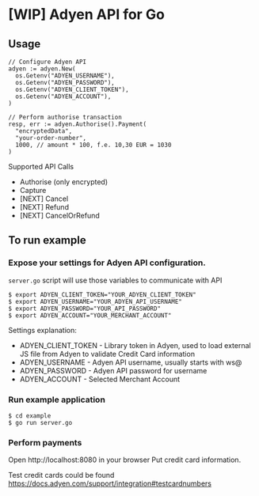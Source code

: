 # [WIP] Adyen API for Go

## Usage

```
// Configure Adyen API
adyen := adyen.New(
  os.Getenv("ADYEN_USERNAME"),
  os.Getenv("ADYEN_PASSWORD"),
  os.Getenv("ADYEN_CLIENT_TOKEN"),
  os.Getenv("ADYEN_ACCOUNT"),
)

// Perform authorise transaction
resp, err := adyen.Authorise().Payment(
  "encryptedData",
  "your-order-number",
  1000, // amount * 100, f.e. 10,30 EUR = 1030
)
```

Supported API Calls
* Authorise (only encrypted)
* Capture
* [NEXT] Cancel
* [NEXT] Refund
* [NEXT] CancelOrRefund

## To run example

### Expose your settings for Adyen API configuration.

```server.go``` script will use those variables to communicate with API

```
$ export ADYEN_CLIENT_TOKEN="YOUR_ADYEN_CLIENT_TOKEN"
$ export ADYEN_USERNAME="YOUR_ADYEN_API_USERNAME"
$ export ADYEN_PASSWORD="YOUR_API_PASSWORD"
$ export ADYEN_ACCOUNT="YOUR_MERCHANT_ACCOUNT"
```

Settings explanation:
* ADYEN_CLIENT_TOKEN - Library token in Adyen, used to load external JS file from Adyen to validate Credit Card information
* ADYEN_USERNAME - Adyen API username, usually starts with ws@
* ADYEN_PASSWORD - Adyen API password for username
* ADYEN_ACCOUNT - Selected Merchant Account

### Run example application
```
$ cd example
$ go run server.go
```

### Perform payments

Open http://localhost:8080 in your browser
Put credit card information.

Test credit cards could be found https://docs.adyen.com/support/integration#testcardnumbers
